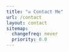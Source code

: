 ```yaml
---
title: "✉️ Contact Me"
url: /contact
layout: contact
sitemap:
  changefreq: never
  priority: 0.0
---
```

